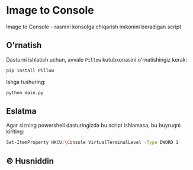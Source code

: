 # Image to Console

Image to Console - rasmni konsolga chiqarish imkonini beradigan script

## O'rnatish

Dasturni ishlatish uchun, avvalo `Pillow` kutubxonasini o'rnatishingiz kerak:

```bash
pip install Pillow

```
Ishga tushuring:

```bash
python main.py 
```
## Eslatma
Agar sizning powershell dasturingizda bu script ishlamasa, bu buyruqni kiriting: 
```bash
Set-ItemProperty HKCU:\Console VirtualTerminalLevel -Type DWORD 1
```
## ©️ Husniddin


